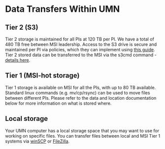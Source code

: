 # Data Transfers Within UMN

## Tier 2 (S3)

Tier 2 storage is maintained for all PIs at 120 TB per PI. We have a total of 480 TB free between MSI leadership. Access to the S3 drive is secure and maintained per PI via policies, which they can implement using [this guide](https://www.msi.umn.edu/support/faq/how-do-i-use-s3-buckets-share-data-tier-2-storage-other-users). Tier 2 stored data can be transferred to the MSI via the s3cmd command - [details here](https://www.msi.umn.edu/support/faq/how-do-i-use-second-tier-storage-command-line).

## Tier 1 (MSI-hot storage)

Tier 1 storage is available on MSI for all the PIs, with up to 80 TB available. Standard linux commands (e.g. mv/cp/rsync) can be used to move files between different PIs. Please refer to the data and location documentation below for more information on what is stored where.

## Local storage

Your UMN computer has a local storage space that you may want to use for working on specific files. You can transfer files between local and MSI Tier 1 systems via [winSCP](https://www.msi.umn.edu/support/faq/how-do-i-use-winscp-transfer-data) or [FileZilla](https://www.msi.umn.edu/support/faq/how-do-i-use-filezilla-transfer-data).
